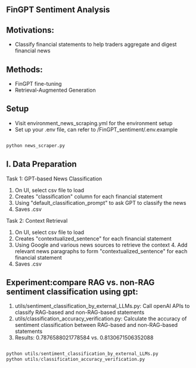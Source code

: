 ## FinGPT Sentiment Analysis

## Motivations:
* Classify financial statements to help traders aggregate and digest financial news
## Methods:
* FinGPT fine-tuning
* Retrieval-Augmented Generation


## Setup

* Visit environment_news_scraping.yml for the environment setup
* Set up your .env file, can refer to /FinGPT_sentiment/.env.example

``` python

python news_scraper.py

```

## I. Data Preparation
Task 1: GPT-based News Classification

1. On UI, select csv file to load
2. Creates "classification" column for each financial statement
3. Using "default_classification_prompt" to ask GPT to classify the news
4. Saves .csv

Task 2: Context Retrieval

1. On UI, select csv file to load
2. Creates "contextualized_sentence" for each financial statement
3. Using Google and various news sources to retrieve the context
   4. Add relevant news paragraphs to form "contextualized_sentence" for each financial statement
5. Saves .csv

## Experiment:compare RAG vs. non-RAG sentiment classification using gpt:
1. utils/sentiment_classification_by_external_LLMs.py: Call openAI APIs to classify RAG-based and non-RAG-based statements
2. utils/classification_accuracy_verification.py: Calculate the accuracy of sentiment classification between RAG-based and non-RAG-based statements
3. Results: 0.7876588021778584 vs. 0.8130671506352088
``` python

python utils/sentiment_classification_by_external_LLMs.py
python utils/classification_accuracy_verification.py

```
